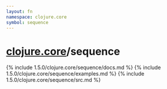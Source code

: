 ```yaml
---
layout: fn
namespace: clojure.core
symbol: sequence
---
```


# [clojure.core](../)/sequence

{% include 1.5.0/clojure.core/sequence/docs.md %}
{% include 1.5.0/clojure.core/sequence/examples.md %}
{% include 1.5.0/clojure.core/sequence/src.md %}

